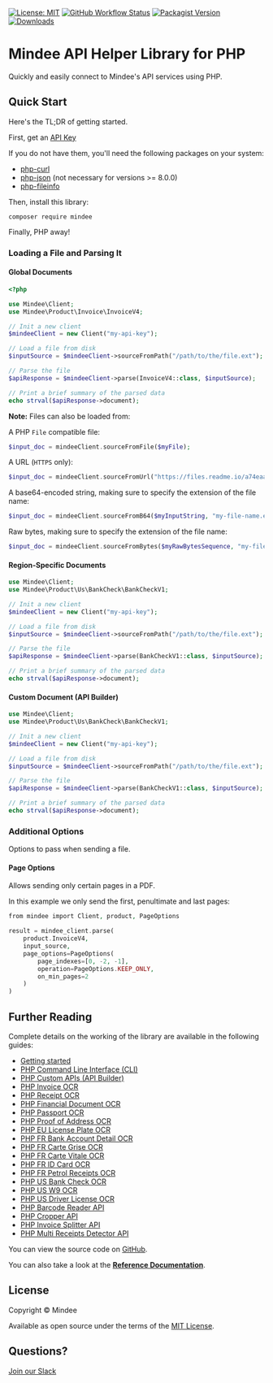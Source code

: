 [![License: MIT](https://img.shields.io/github/license/mindee/mindee-api-php)](https://opensource.org/licenses/MIT) [![GitHub Workflow Status](https://img.shields.io/github/actions/workflow/status/mindee/mindee-api-php/test.yml)](https://github.com/mindee/mindee-api-php) [![Packagist Version](https://img.shields.io/packagist/dependency-v/mindee/mindee)](https://packagist.org/packages/mindee/mindee) [![Downloads](https://img.shields.io/packagist/dm/mindee/mindee)](https://packagist.org/packages/mindee/mindee)

# Mindee API Helper Library for PHP
Quickly and easily connect to Mindee's API services using PHP.

## Quick Start
Here's the TL;DR of getting started.

First, get an [API Key](https://developers.mindee.com/docs/create-api-key)

If you do not have them, you'll need the following packages on your system:
* [php-curl](https://www.php.net/manual/en/curl.installation.php)
* [php-json](https://www.php.net/manual/en/json.installation.php) (not necessary for versions >= 8.0.0)
* [php-fileinfo](https://www.php.net/manual/en/fileinfo.installation.php)

Then, install this library:
```shell
composer require mindee
```

Finally, PHP away!

### Loading a File and Parsing It

#### Global Documents
```php
<?php

use Mindee\Client;
use Mindee\Product\Invoice\InvoiceV4;

// Init a new client
$mindeeClient = new Client("my-api-key");

// Load a file from disk
$inputSource = $mindeeClient->sourceFromPath("/path/to/the/file.ext");

// Parse the file
$apiResponse = $mindeeClient->parse(InvoiceV4::class, $inputSource);

// Print a brief summary of the parsed data
echo strval($apiResponse->document);
```

**Note:** Files can also be loaded from:

A PHP `File` compatible file:
```php
$input_doc = mindeeClient.sourceFromFile($myFile);
```

A URL (`HTTPS` only):
```php
$input_doc = mindeeClient.sourceFromUrl("https://files.readme.io/a74eaa5-c8e283b-sample_invoice.jpeg");
```

A base64-encoded string, making sure to specify the extension of the file name:
```php
$input_doc = mindeeClient.sourceFromB64($myInputString, "my-file-name.ext");
```

Raw bytes, making sure to specify the extension of the file name:
```php
$input_doc = mindeeClient.sourceFromBytes($myRawBytesSequence, "my-file-name.ext");
```

#### Region-Specific Documents
```php
use Mindee\Client;
use Mindee\Product\Us\BankCheck\BankCheckV1;

// Init a new client
$mindeeClient = new Client("my-api-key");

// Load a file from disk
$inputSource = $mindeeClient->sourceFromPath("/path/to/the/file.ext");

// Parse the file
$apiResponse = $mindeeClient->parse(BankCheckV1::class, $inputSource);

// Print a brief summary of the parsed data
echo strval($apiResponse->document);
```

#### Custom Document (API Builder)

```php
use Mindee\Client;
use Mindee\Product\Us\BankCheck\BankCheckV1;

// Init a new client
$mindeeClient = new Client("my-api-key");

// Load a file from disk
$inputSource = $mindeeClient->sourceFromPath("/path/to/the/file.ext");

// Parse the file
$apiResponse = $mindeeClient->parse(BankCheckV1::class, $inputSource);

// Print a brief summary of the parsed data
echo strval($apiResponse->document);
```

### Additional Options
Options to pass when sending a file.

#### Page Options
Allows sending only certain pages in a PDF.

In this example we only send the first, penultimate and last pages:

```php
from mindee import Client, product, PageOptions

result = mindee_client.parse(
    product.InvoiceV4,
    input_source,
    page_options=PageOptions(
        page_indexes=[0, -2, -1],
        operation=PageOptions.KEEP_ONLY,
        on_min_pages=2
    )
)
```

## Further Reading
Complete details on the working of the library are available in the following guides:

* [Getting started](https://developers.mindee.com/docs/php-getting-started)
* [PHP Command Line Interface (CLI)](https://developers.mindee.com/docs/php-cli)
* [PHP Custom APIs (API Builder)](https://developers.mindee.com/docs/php-api-builder)
* [PHP Invoice OCR](https://developers.mindee.com/docs/php-invoice-ocr)
* [PHP Receipt OCR](https://developers.mindee.com/docs/php-receipt-ocr)
* [PHP Financial Document OCR](https://developers.mindee.com/docs/php-financial-document-ocr)
* [PHP Passport OCR](https://developers.mindee.com/docs/php-passport-ocr)
* [PHP Proof of Address OCR](https://developers.mindee.com/docs/php-proof-of-address-ocr)
* [PHP EU License Plate OCR](https://developers.mindee.com/docs/php-eu-license-plate-ocr)
* [PHP FR Bank Account Detail OCR](https://developers.mindee.com/docs/php-fr-bank-account-details-ocr)
* [PHP FR Carte Grise OCR](https://developers.mindee.com/docs/php-fr-carte-grise-ocr)
* [PHP FR Carte Vitale OCR](https://developers.mindee.com/docs/php-fr-carte-vitale-ocr)
* [PHP FR ID Card OCR](https://developers.mindee.com/docs/php-fr-id-card-ocr)
* [PHP FR Petrol Receipts OCR](https://developers.mindee.com/docs/php-fr-petrol-receipts-ocr)
* [PHP US Bank Check OCR](https://developers.mindee.com/docs/php-us-bank-checks-ocr)
* [PHP US W9 OCR](https://developers.mindee.com/docs/php-us-w9-ocr)
* [PHP US Driver License OCR](https://developers.mindee.com/docs/php-us-driver-license-ocr)
* [PHP Barcode Reader API](https://developers.mindee.com/docs/php-barcode-reader-api)
* [PHP Cropper API](https://developers.mindee.com/docs/php-cropper-api)
* [PHP Invoice Splitter API](https://developers.mindee.com/docs/php-invoice-splitter-api)
* [PHP Multi Receipts Detector API](https://developers.mindee.com/docs/php-multi-receipts-detector-api)

You can view the source code on [GitHub](https://github.com/mindee/mindee-api-php).

You can also take a look at the
**[Reference Documentation](https://mindee.github.io/mindee-api-php/)**.

## License
Copyright © Mindee

Available as open source under the terms of the [MIT License](https://opensource.org/licenses/MIT).

## Questions?
[Join our Slack](https://join.slack.com/t/mindee-community/shared_invite/zt-1jv6nawjq-FDgFcF2T5CmMmRpl9LLptw)
